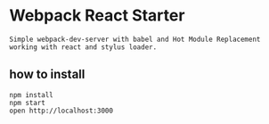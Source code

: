 Webpack React Starter
=====================
```
Simple webpack-dev-server with babel and Hot Module Replacement working with react and stylus loader.
```

## how to install

```
npm install
npm start
open http://localhost:3000
```
